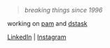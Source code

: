 > *breaking things since 1996*

working on [pam](https://github.com/eduardofuncao/pam) and [dstask](https://github.com/naggie/dstask)


[LinkedIn](https://www.linkedin.com/in/eduardo-felipe-nunes-fun%C3%A7%C3%A3o-7871921b5/) | [Instagram](https://www.instagram.com/eduardofuncao/) 
